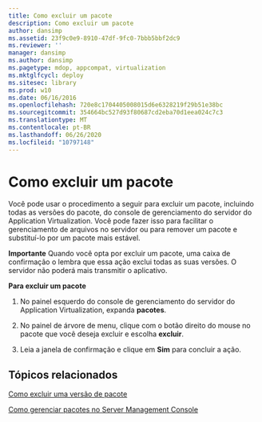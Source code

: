 ```yaml
---
title: Como excluir um pacote
description: Como excluir um pacote
author: dansimp
ms.assetid: 23f9c0e9-8910-47df-9fc0-7bbb5bbf2dc9
ms.reviewer: ''
manager: dansimp
ms.author: dansimp
ms.pagetype: mdop, appcompat, virtualization
ms.mktglfcycl: deploy
ms.sitesec: library
ms.prod: w10
ms.date: 06/16/2016
ms.openlocfilehash: 720e8c1704405008015d6e6328219f29b51e38bc
ms.sourcegitcommit: 354664bc527d93f80687cd2eba70d1eea024c7c3
ms.translationtype: MT
ms.contentlocale: pt-BR
ms.lasthandoff: 06/26/2020
ms.locfileid: "10797148"
---
```

# Como excluir um pacote


Você pode usar o procedimento a seguir para excluir um pacote, incluindo todas as versões do pacote, do console de gerenciamento do servidor do Application Virtualization. Você pode fazer isso para facilitar o gerenciamento de arquivos no servidor ou para remover um pacote e substituí-lo por um pacote mais estável.

**Importante**  Quando você opta por excluir um pacote, uma caixa de confirmação o lembra que essa ação exclui todas as suas versões. O servidor não poderá mais transmitir o aplicativo.

 

**Para excluir um pacote**

1.  No painel esquerdo do console de gerenciamento do servidor do Application Virtualization, expanda **pacotes**.

2.  No painel de árvore de menu, clique com o botão direito do mouse no pacote que você deseja excluir e escolha **excluir**.

3.  Leia a janela de confirmação e clique em **Sim** para concluir a ação.

## Tópicos relacionados


[Como excluir uma versão de pacote](how-to-delete-a-package-version.md)

[Como gerenciar pacotes no Server Management Console](how-to-manage-packages-in-the-server-management-console.md)

 

 





